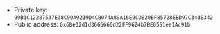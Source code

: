 -  Private key: `99B3C12287537E38C90A9219D4CB074A89A16E9CDB20BF85728EBD97C343E342`
-  Public address: `0x6Be02d1d3665660d22FF9624b7BE0551ee1Ac91b`
